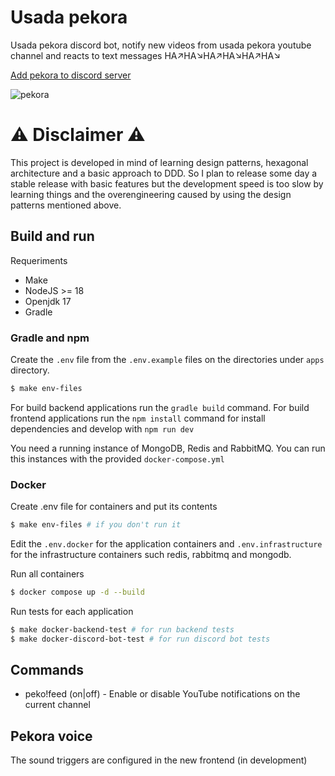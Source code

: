 # Usada pekora
Usada pekora discord bot, notify new videos from usada pekora youtube channel and reacts to text messages HA↗HA↘HA↗HA↘HA↗HA↘

[Add pekora to discord server](https://discord.com/api/oauth2/authorize?client_id=755159995720532028&permissions=3668032&scope=bot)

![pekora](https://64.media.tumblr.com/5c773af807b50ce0f223032570aae9fe/8c875e418b8e2de3-1e/s512x512u_c1/1eb8ddee17e52516a4e1f697715ef03ddb86424a.png)

# ⚠️ Disclaimer ⚠️

This project is developed in mind of learning design patterns, hexagonal architecture and a basic approach to DDD.
So I plan to release some day a stable release with basic features but the development speed is too slow by learning things and the overengineering caused by using the design patterns mentioned above.

## Build and run

Requeriments
* Make
* NodeJS >= 18
* Openjdk 17
* Gradle

### Gradle and npm

Create the ```.env``` file from the ```.env.example``` files on the directories under ```apps``` directory.

```sh
$ make env-files
```

For build backend applications run the ```gradle build``` command.
For build frontend applications run the ```npm install``` command for install dependencies and develop with
```npm run dev``` 

You need a running instance of MongoDB, Redis and RabbitMQ. You can run this instances with the provided `docker-compose.yml`

### Docker

Create .env file for containers and put its contents

```sh
$ make env-files # if you don't run it
```

Edit the `.env.docker` for the application containers and `.env.infrastructure` for the infrastructure containers such redis, rabbitmq and mongodb.

Run all containers

```sh
$ docker compose up -d --build
```

Run tests for each application

```sh
$ make docker-backend-test # for run backend tests
$ make docker-discord-bot-test # for run discord bot tests
```

## Commands
* peko!feed (on|off) - Enable or disable YouTube notifications on the current channel

## Pekora voice
The sound triggers are configured in the new frontend (in development)
